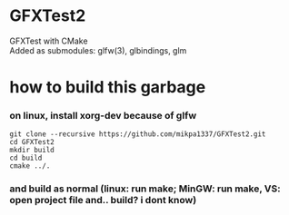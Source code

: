 # GFXTest2
GFXTest with CMake
\
Added as submodules: glfw(3), glbindings, glm
# how to build this garbage
### on linux, install xorg-dev because of glfw
```
git clone --recursive https://github.com/mikpa1337/GFXTest2.git
cd GFXTest2
mkdir build
cd build
cmake ../.
```
### and build as normal (linux: run make; MinGW: run make, VS: open project file and.. build? i dont know)
